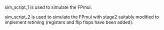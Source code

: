 sim_script_1 is used to simulate the FPmul.

sim_script_2 is used to simulate the FPmul with stage2 suitably modified to implement retiming (registers and flip flops have been added).
